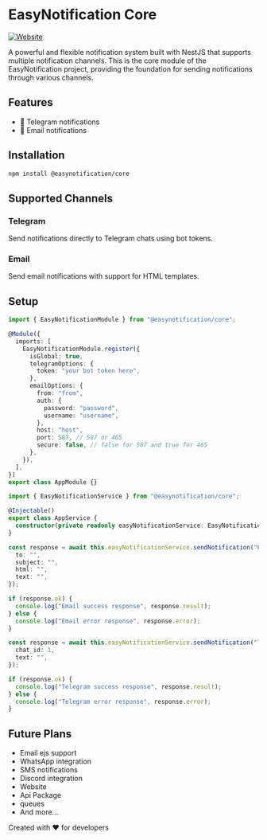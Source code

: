 # EasyNotification Core

[![Website](https://img.shields.io/website?url=https%3A%2F%2Feasynotification.app)](https://easynotification.app)

A powerful and flexible notification system built with NestJS that supports multiple notification channels. This is the core module of the EasyNotification project, providing the foundation for sending notifications through various channels.

## Features

- 📱 Telegram notifications
- 📧 Email notifications

## Installation

```bash
npm install @easynotification/core
```

## Supported Channels

### Telegram

Send notifications directly to Telegram chats using bot tokens.

### Email

Send email notifications with support for HTML templates.

## Setup

```typescript
import { EasyNotificationModule } from "@easynotification/core";

@Module({
  imports: [
    EasyNotificationModule.register({
      isGlobal: true,
      telegramOptions: {
        token: "your bot token here",
      },
      emailOptions: {
        from: "from",
        auth: {
          password: "password",
          username: "username",
        },
        host: "host",
        port: 587, // 587 or 465
        secure: false, // false for 587 and true for 465
      },
    }),
  ],
})
export class AppModule {}
```

```typescript
import { EasyNotificationService } from "@easynotification/core";

@Injectable()
export class AppService {
  constructor(private readonly easyNotificationService: EasyNotificationService);
}

const response = await this.easyNotificationService.sendNotification("EMAIL", {
  to: "",
  subject: "",
  html: "",
  text: "",
});

if (response.ok) {
  console.log("Email success response", response.result);
} else {
  console.log("Email error response", response.error);
}

const response = await this.easyNotificationService.sendNotification("TELEGRAM", {
  chat_id: 1,
  text: "",
});

if (response.ok) {
  console.log("Telegram success response", response.result);
} else {
  console.log("Telegram error response", response.error);
}
```

## Future Plans

- Email ejs support
- WhatsApp integration
- SMS notifications
- Discord integration
- Website
- Api Package
- queues
- And more...

Created with ❤️ for developers
